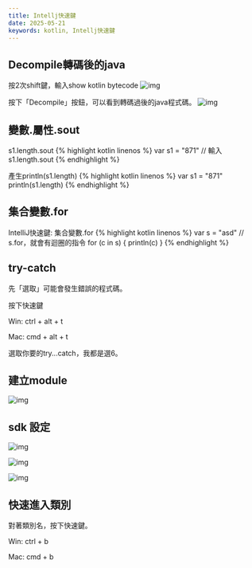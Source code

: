 ```yaml
---
title: Intellj快速鍵
date: 2025-05-21
keywords: kotlin, Intellj快速鍵
---
```

## Decompile轉碼後的java
按2次shift鍵，輸入show kotlin bytecode 
![img]({{site.imgurl}}/kotlin/bytecode.png)

按下「Decompile」按鈕，可以看到轉碼過後的java程式碼。
![img]({{site.imgurl}}/kotlin/bytecode2.png)

## 變數.屬性.sout
s1.length.sout
{% highlight kotlin linenos %}
var s1 = "871"
// 輸入s1.length.sout
{% endhighlight %}

產生println(s1.length)
{% highlight kotlin linenos %}
var s1 = "871"
println(s1.length)
{% endhighlight %}

## 集合變數.for
IntelliJ快速鍵: 集合變數.for
{% highlight kotlin linenos %}
var s = "asd"
// s.for，就會有迴圈的指令
for (c in s) {
    println(c)
}
{% endhighlight %}

## try-catch
先「選取」可能會發生錯誤的程式碼。

按下快速鍵

Win: ctrl + alt + t

Mac: cmd + alt + t

選取你要的try...catch，我都是選6。

## 建立module
![img]({{site.imgurl}}/kotlin/module.png)

## sdk 設定
![img]({{site.imgurl}}/java/sdk1.png)

![img]({{site.imgurl}}/java/sdk2.png)

![img]({{site.imgurl}}/java/sdk3.png)

## 快速進入類別
對著類別名，按下快速鍵。

Win: ctrl + b

Mac: cmd + b